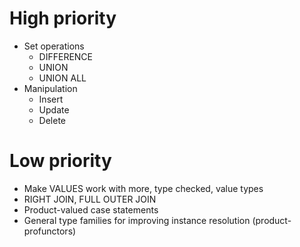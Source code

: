 # High priority

* Set operations
    * DIFFERENCE
    * UNION
    * UNION ALL
* Manipulation
    * Insert
    * Update
    * Delete

# Low priority

* Make VALUES work with more, type checked, value types
* RIGHT JOIN, FULL OUTER JOIN
* Product-valued case statements
* General type families for improving instance resolution (product-profunctors)
